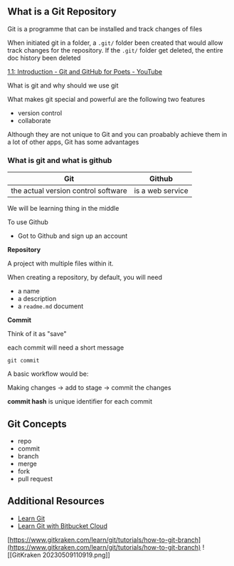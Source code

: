 ## What is a Git Repository

Git is a programme that can be installed and track changes of files

When initiated git in a folder, a `.git/` folder been created that would allow track changes for the repository. If the `.git/` folder get deleted, the entire doc history been deleted

[1.1: Introduction - Git and GitHub for Poets - YouTube](https://www.youtube.com/watch?v=BCQHnlnPusY&ab_channel=TheCodingTrain)

What is git and why should we use git

What makes git special and powerful are the following two features

- version control
- collaborate

Although they are not unique to Git and you can proabably achieve them in a lot of other apps, Git has some advantages

### What is git and what is github

| Git                                 | Github           |
| ----------------------------------- | ---------------- |
| the actual version control software | is a web service |

We will be learning thing in the middle

To use Github

- Got to Github and sign up an account

**Repository**

A project with multiple files within it.

When creating a repository,  by default, you will need

- a name
- a description
- a `readme.md` document

**Commit**

Think of it as "save"

each commit will need a short message

`git commit`

A basic workflow would be:

Making changes -> add to stage -> commit the changes

**commit hash** is unique identifier for each commit

## Git Concepts

- repo
- commit
- branch
- merge
- fork
- pull request

## Additional Resources

- [Learn Git](https://www.w3docs.com/learn-git.html)
- [Learn Git with Bitbucket Cloud](https://www.atlassian.com/git/tutorials/learn-git-with-bitbucket-cloud)

[https://www.gitkraken.com/learn/git/tutorials/how-to-git-branch](https://www.gitkraken.com/learn/git/tutorials/how-to-git-branch)
![[GitKraken 20230509110919.png]]